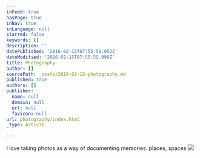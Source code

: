 ```yaml
---
inFeed: true
hasPage: true
inNav: true
inLanguage: null
starred: false
keywords: []
description: ''
datePublished: '2016-02-15T07:55:59.052Z'
dateModified: '2016-02-15T07:55:55.996Z'
title: Photography
author: []
sourcePath: _posts/2016-02-15-photography.md
published: true
authors: []
publisher:
  name: null
  domain: null
  url: null
  favicon: null
url: photography/index.html
_type: Article

---
```

I love taking photos as a way of documenting memories. places, spaces ![](https://the-grid-user-content.s3-us-west-2.amazonaws.com/e1abc4ae-e2f4-4bae-8bd2-0454d50582fb.jpg)